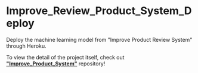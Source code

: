 # Improve_Review_Product_System_Deploy
Deploy the machine learning model from "Improve Product Review System" through Heroku.

To view the detail of the project itself, check out [**"Improve_Product_System"**](https://github.com/chilam27/Improve_Product_Review_System) repository!
